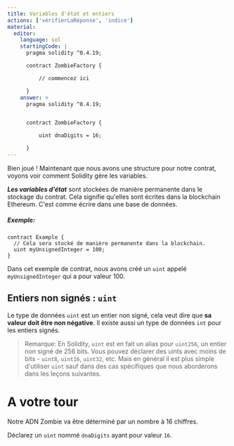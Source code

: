 ```yaml
---
title: Variables d'état et entiers
actions: ['vérifierLaRéponse', 'indice']
material:
  editor:
    language: sol
    startingCode: |
      pragma solidity ^0.4.19;

      contract ZombieFactory {

          // commencez ici

      }
    answer: >
      pragma solidity ^0.4.19;


      contract ZombieFactory {

          uint dnaDigits = 16;

      }
---
```


Bien joué ! Maintenant que nous avons une structure pour notre contrat, voyons voir comment Solidity gère les variables.

**_Les variables d'état_** sont stockées de manière permanente dans le stockage du contrat. Cela signifie qu'elles sont écrites dans la blockchain Ethereum. C'est comme écrire dans une base de données.

##### Exemple:
```
contract Example {
  // Cela sera stocké de manière permanente dans la blockchain.
  uint myUnsignedInteger = 100;
}
```

Dans cet exemple de contrat, nous avons créé un `uint` appelé `myUnsignedInteger` qui a pour valeur 100.

## Entiers non signés : `uint`

Le type de données `uint` est un entier non signé, cela veut dire que **sa valeur doit être non négative**. Il existe aussi un type de données `int` pour les entiers signés.

> Remarque: En Solidity, `uint` est en fait un alias pour `uint256`, un entier non signé de 256 bits. Vous pouvez déclarer des uints avec moins de bits - `uint8`, `uint16`, `uint32`, etc. Mais en général il est plus simple d'utiliser `uint` sauf dans des cas spécifiques que nous aborderons dans les leçons suivantes.


# A votre tour

Notre ADN Zombie va être déterminé par un nombre à 16 chiffres.

Déclarez un `uint` nommé `dnaDigits` ayant pour valeur `16`.
